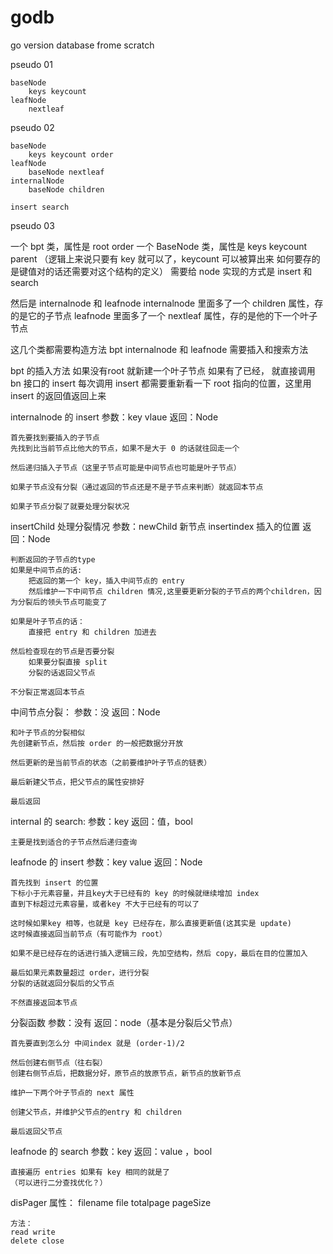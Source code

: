 # godb
go version database frome scratch

pseudo 01

    baseNode
        keys keycount 
    leafNode
        nextleaf

pseudo 02

    baseNode
        keys keycount order
    leafNode
        baseNode nextleaf
    internalNode
        baseNode children 

    insert search

pseudo 03

一个 bpt 类，属性是 root order
一个 BaseNode 类，属性是 keys keycount parent 
（逻辑上来说只要有 key 就可以了，keycount 可以被算出来
如何要存的是键值对的话还需要对这个结构的定义）
需要给 node 实现的方式是 insert 和 search

然后是 internalnode 和 leafnode
internalnode 里面多了一个 children 属性，存的是它的子节点
leafnode 里面多了一个 nextleaf 属性，存的是他的下一个叶子节点

这几个类都需要构造方法
bpt internalnode 和 leafnode 需要插入和搜索方法

bpt 的插入方法
    如果没有root 就新建一个叶子节点
    如果有了已经， 就直接调用 bn 接口的 insert
    每次调用 insert 都需要重新看一下 root 指向的位置，这里用 insert 的返回值返回上来

internalnode 的 insert
    参数：key vlaue
    返回：Node

    首先要找到要插入的子节点
    先找到比当前节点比他大的节点，如果不是大于 0 的话就往回走一个

    然后递归插入子节点（这里子节点可能是中间节点也可能是叶子节点）

    如果子节点没有分裂（通过返回的节点还是不是子节点来判断）就返回本节点

    如果子节点分裂了就要处理分裂状况

insertChild 处理分裂情况
    参数：newChild 新节点 insertindex 插入的位置
    返回：Node

    判断返回的子节点的type
    如果是中间节点的话:
        把返回的第一个 key，插入中间节点的 entry
        然后维护一下中间节点 children 情况,这里要更新分裂的子节点的两个children，因为分裂后的领头节点可能变了

    如果是叶子节点的话：
        直接把 entry 和 children 加进去

    然后检查现在的节点是否要分裂
        如果要分裂直接 split
        分裂的话返回父节点

    不分裂正常返回本节点

中间节点分裂：
    参数：没
    返回：Node

    和叶子节点的分裂相似
    先创建新节点，然后按 order 的一般把数据分开放

    然后更新的是当前节点的状态（之前要维护叶子节点的链表）

    最后新建父节点，把父节点的属性安排好

    最后返回

internal 的 search:
    参数：key
    返回：值，bool

    主要是找到适合的子节点然后递归查询


leafnode 的 insert
    参数：key value
    返回：Node

    首先找到 insert 的位置
    下标小于元素容量，并且key大于已经有的 key 的时候就继续增加 index
    直到下标超过元素容量，或者key 不大于已经有的可以了

    这时候如果key 相等，也就是 key 已经存在，那么直接更新值(这其实是 update)
    这时候直接返回当前节点（有可能作为 root）

    如果不是已经存在的话进行插入逻辑三段，先加空结构，然后 copy，最后在目的位置加入

    最后如果元素数量超过 order，进行分裂
    分裂的话就返回分裂后的父节点

    不然直接返回本节点

分裂函数
    参数：没有
    返回：node（基本是分裂后父节点）

    首先要直到怎么分 中间index 就是 (order-1)/2

    然后创建右侧节点（往右裂）
    创建右侧节点后，把数据分好，原节点的放原节点，新节点的放新节点

    维护一下两个叶子节点的 next 属性

    创建父节点，并维护父节点的entry 和 children

    最后返回父节点


leafnode 的 search
    参数：key
    返回：value ，bool

    直接遍历 entries 如果有 key 相同的就是了
    （可以进行二分查找优化？）

disPager
    属性：
    filename file 
    totalpage pageSize

    方法：
    read write
    delete close
